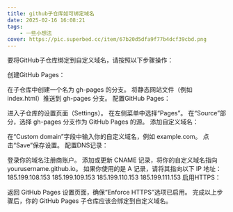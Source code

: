 ```yaml
---
title: github子仓库如可绑定域名
date: 2025-02-16 16:08:21
tags: 
    - 一些小想法
cover: https://pic.superbed.cc/item/67b20d5dfa9f77b4dcf39cbd.png
---
```



要将GitHub子仓库绑定到自定义域名，请按照以下步骤操作：
<!---more--->
创建GitHub Pages：

在子仓库中创建一个名为 gh-pages 的分支。
将静态网站文件（例如 index.html）推送到 gh-pages 分支。
配置GitHub Pages：

进入子仓库的设置页面（Settings）。
在左侧菜单中选择“Pages”。
在“Source”部分，选择 gh-pages 分支作为 GitHub Pages 的源。
添加自定义域名：

在“Custom domain”字段中输入你的自定义域名，例如 example.com。
点击“Save”保存设置。
配置DNS记录：

登录你的域名注册商账户。
添加或更新 CNAME 记录，将你的自定义域名指向 yourusername.github.io。
如果你使用的是 A 记录，请将其指向以下 IP 地址：
185.199.108.153
185.199.109.153
185.199.110.153
185.199.111.153
启用HTTPS：

返回 GitHub Pages 设置页面，确保“Enforce HTTPS”选项已启用。
完成以上步骤后，你的 GitHub Pages 子仓库应该会绑定到自定义域名。
